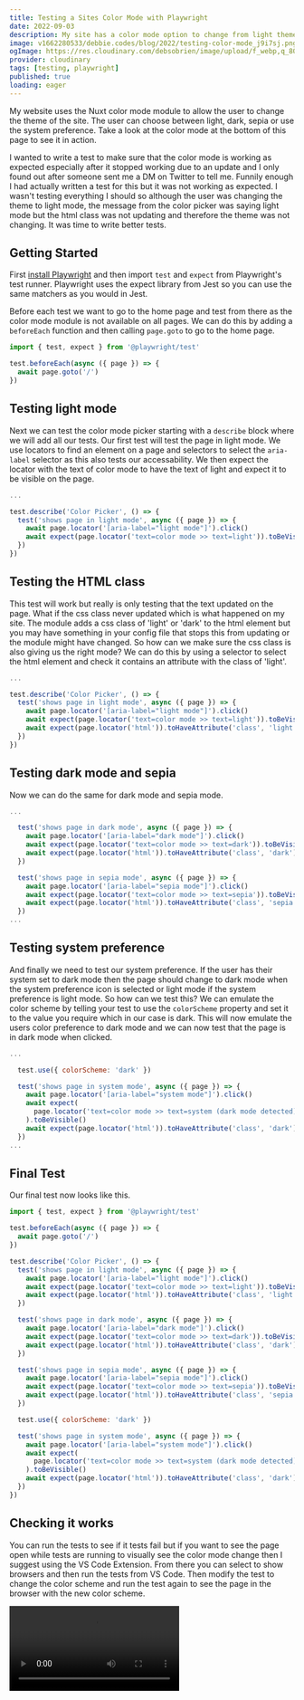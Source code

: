 ```yaml
---
title: Testing a Sites Color Mode with Playwright
date: 2022-09-03
description: My site has a color mode option to change from light theme to dark theme or sepia theme or use the system preference. So how can we write a test to make sure this all works?
image: v1662280533/debbie.codes/blog/2022/testing-color-mode_j9i7sj.png
ogImage: https://res.cloudinary.com/debsobrien/image/upload/f_webp,q_80,c_fit,w_480/v1662280533/debbie.codes/blog/2022/testing-color-mode_j9i7sj.png
provider: cloudinary
tags: [testing, playwright]
published: true
loading: eager
---
```


My website uses the Nuxt color mode module to allow the user to change the theme of the site. The user can choose between light, dark, sepia or use the system preference. Take a look at the color mode at the bottom of this page to see it in action.

I wanted to write a test to make sure that the color mode is working as expected especially after it stopped working due to an update and I only found out after someone sent me a DM on Twitter to tell me. Funnily enough I had actually written a test for this but it was not working as expected. I wasn't testing everything I should so although the user was changing the theme to light mode, the message from the color picker was saying light mode but the html class was not updating and therefore the theme was not changing. It was time to write better tests.

## Getting Started

First [install Playwright](https://playwright.dev/docs/intro) and then import `test` and `expect` from Playwright's test runner. Playwright uses the expect library from Jest so you can use the same matchers as you would in Jest.

Before each test we want to go to the home page and test from there as the color mode module is not available on all pages. We can do this by adding a `beforeEach` function and then calling `page.goto` to go to the home page.

```js
import { test, expect } from '@playwright/test'

test.beforeEach(async ({ page }) => {
  await page.goto('/')
})
```

## Testing light mode

Next we can test the color mode picker starting with a `describe` block where we will add all our tests. Our first test will test the page in light mode. We use locators to find an element on a page and selectors to select the `aria-label` selector as this also tests our accessability. We then expect the locator with the text of color mode to have the text of light and expect it to be visible on the page.

```js
...

test.describe('Color Picker', () => {
  test('shows page in light mode', async ({ page }) => {
    await page.locator('[aria-label="light mode"]').click()
    await expect(page.locator('text=color mode >> text=light')).toBeVisible()
  })
})
```

## Testing the HTML class

This test will work but really is only testing that the text updated on the page. What if the css class never updated which is what happened on my site. The module adds a css class of 'light' or 'dark' to the html element but you may have something in your config file that stops this from updating or the module might have changed. So how can we make sure the css class is also giving us the right mode? We can do this by using a selector to select the html element and check it contains an attribute with the class of 'light'.

```js
...

test.describe('Color Picker', () => {
  test('shows page in light mode', async ({ page }) => {
    await page.locator('[aria-label="light mode"]').click()
    await expect(page.locator('text=color mode >> text=light')).toBeVisible()
    await expect(page.locator('html')).toHaveAttribute('class', 'light')
  })
})
```

## Testing dark mode and sepia

Now we can do the same for dark mode and sepia mode.

```js
...

  test('shows page in dark mode', async ({ page }) => {
    await page.locator('[aria-label="dark mode"]').click()
    await expect(page.locator('text=color mode >> text=dark')).toBeVisible()
    await expect(page.locator('html')).toHaveAttribute('class', 'dark')
  })

  test('shows page in sepia mode', async ({ page }) => {
    await page.locator('[aria-label="sepia mode"]').click()
    await expect(page.locator('text=color mode >> text=sepia')).toBeVisible()
    await expect(page.locator('html')).toHaveAttribute('class', 'sepia')
  })
...
```

## Testing system preference

And finally we need to test our system preference. If the user has their system set to dark mode then the page should change to dark mode when the system preference icon is selected or light mode if the system preference is light mode. So how can we test this? We can emulate the color scheme by telling your test to use the `colorScheme` property and set it to the value you require which in our case is dark. This will now emulate the users color preference to dark mode and we can now test that the page is in dark mode when clicked.

```js
...

  test.use({ colorScheme: 'dark' })

  test('shows page in system mode', async ({ page }) => {
    await page.locator('[aria-label="system mode"]').click()
    await expect(
      page.locator('text=color mode >> text=system (dark mode detected)')
    ).toBeVisible()
    await expect(page.locator('html')).toHaveAttribute('class', 'dark')
  })
...
```

## Final Test

Our final test now looks like this.

```js
import { test, expect } from '@playwright/test'

test.beforeEach(async ({ page }) => {
  await page.goto('/')
})

test.describe('Color Picker', () => {
  test('shows page in light mode', async ({ page }) => {
    await page.locator('[aria-label="light mode"]').click()
    await expect(page.locator('text=color mode >> text=light')).toBeVisible()
    await expect(page.locator('html')).toHaveAttribute('class', 'light')
  })

  test('shows page in dark mode', async ({ page }) => {
    await page.locator('[aria-label="dark mode"]').click()
    await expect(page.locator('text=color mode >> text=dark')).toBeVisible()
    await expect(page.locator('html')).toHaveAttribute('class', 'dark')
  })

  test('shows page in sepia mode', async ({ page }) => {
    await page.locator('[aria-label="sepia mode"]').click()
    await expect(page.locator('text=color mode >> text=sepia')).toBeVisible()
    await expect(page.locator('html')).toHaveAttribute('class', 'sepia')
  })

  test.use({ colorScheme: 'dark' })

  test('shows page in system mode', async ({ page }) => {
    await page.locator('[aria-label="system mode"]').click()
    await expect(
      page.locator('text=color mode >> text=system (dark mode detected)')
    ).toBeVisible()
    await expect(page.locator('html')).toHaveAttribute('class', 'dark')
  })
})
```

## Checking it works

You can run the tests to see if it tests fail but if you want to see the page open while tests are running to visually see the color mode change then I suggest using the VS Code Extension. From there you can select to show browsers and then run the tests from VS Code. Then modify the test to change the color scheme and run the test again to see the page in the browser with the new color scheme.

<video width="auto" height="auto" controls>
  <source src="https://res.cloudinary.com/debsobrien/video/upload/f_auto,q_auto/f_auto,q_auto/v1662282584/debbie.codes/blog/2022/color-mode-demo_vsikkn" type="video/mp4">
  <source src="https://res.cloudinary.com/debsobrien/video/upload/f_auto,q_auto/f_auto,q_auto/v1662282584/debbie.codes/blog/2022/color-mode-demo_vsikkn" type="video/ogg">
Your browser does not support the video tag.
</video>
